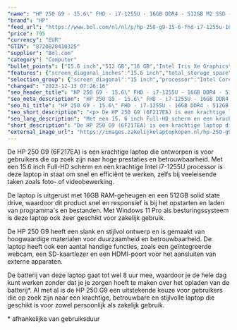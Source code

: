 ```yaml
---
"name": "HP 250 G9 - 15.6\" FHD - i7-1255U - 16GB DDR4 - 512GB M2 SSD - Windows 11 Pro"
"brand": "HP"
"feed_url": "https://www.bol.com/nl/nl/p/hp-250-g9-15-6-fhd-i7-1255u-16gb-ddr4-512gb-m2-ssd-windows-11-pro/9300000144961620"
"price": 795
"currency": "EUR"
"GTIN": "8720828410325"
"supplier": "Bol.com"
"category": "Computer"
"bullet_points": ["15.6 inch","512 GB","16 GB","Intel Iris Xe Graphics","Windows"]
"features": {"screen_diagonal_inches":"15.6 inch","total_storage_space":"512 GB","memory_size":"16 GB","graphics_card":"Intel Iris Xe Graphics","operating_system":"Windows"}
"selection_group": {"screen_diagonal":"15 inch","processor":"Intel Core i7","changed_price_past_3_days":false,"product_family":"HP 250"}
"changed": "2023-12-13 07:26:16"
"seo_header_title": "HP 250 G9 - 15.6\" FHD - i7-1255U - 16GB DDR4 - 512GB M2 SSD - Windows 11 Pro"
"seo_meta_description": "HP 250 G9 - 15.6\" FHD - i7-1255U - 16GB DDR4 - 512GB M2 SSD - Windows 11 Pro"
"seo_h1_title": "HP 250 G9 - 15.6\" FHD - i7-1255U - 16GB DDR4 - 512GB M2 SSD - Windows 11 Pro"
"seo_short_description": "<p> De HP 250 G9 (6F217EA) is een krachtige laptop die ontworpen is voor gebruikers die op zoek zijn naar hoge prestaties en betrouwbaarheid."
"seo_long_description": "Met een 15. 6 inch Full-HD scherm en een krachtige Intel i7-1255U processor is deze laptop in staat om snel en efficiënt te werken, zelfs bij veeleisende taken zoals foto- of videobewerking. </p> <p> De laptop is uitgerust met 16GB RAM-geheugen en een 512GB solid state drive, waardoor dit product snel en responsief is bij het opstarten en laden van programma's en bestanden. Met Windows 11 Pro als besturingssysteem is deze laptop ook zeer geschikt voor zakelijk gebruik. </p> <p> De HP 250 G9 heeft een slank en stijlvol ontwerp en is gemaakt van hoogwaardige materialen voor duurzaamheid en betrouwbaarheid. De laptop heeft ook een aantal handige functies, zoals een geïntegreerde webcam, een SD-kaartlezer en een HDMI-poort voor het aansluiten van externe apparaten. </p> <p> De batterij van deze laptop gaat tot wel 8 uur mee, waardoor je de hele dag kunt werken zonder dat je je zorgen hoeft te maken over het opladen van de batterij*. Al met al is de HP 250 G9 een uitstekende keuze voor gebruikers die op zoek zijn naar een krachtige, betrouwbare en stijlvolle laptop die geschikt is voor zowel persoonlijk als zakelijk gebruik. </p> <p> * afhankelijke van gebruiksduur </p>"
"short_description": "De HP 250 G9 (6F217EA) is een krachtige laptop die ontworpen is voor gebruikers die op zoek zijn naar hoge prestaties en betrouwbaarheid. Met een 15.6 inch Full-HD scherm en een krachtige Intel i7-1255U processor is deze laptop in staat om snel en efficiënt te werken, zelfs bij veeleisende taken zoals foto- of videobewerking. De laptop is uitgerust met 16GB RAM-geheugen en een 512GB solid state drive, waardoor dit product snel en responsief is bij het opstarten en laden van programma's en bestanden. Met Windows 11 Pro als besturingssysteem is deze laptop ook zeer geschikt voor zakelijk gebruik. De HP 250 G9 heeft een slank en stijlvol ontwerp en is gemaakt van hoogwaardige materialen voor duurzaamheid en betrouwbaarheid. De laptop heeft ook een aantal handige functies, zoals een geïntegreerde webcam, een SD-kaartlezer en een HDMI-poort voor het aansluiten van externe apparaten. De batterij van deze laptop gaat tot wel 8 uur mee, waardoor je de hele dag kunt werken zonder dat je je zorgen hoeft te maken over het opladen van de batterij*. Al met al is de HP 250 G9 een uitstekende keuze voor gebruikers die op zoek zijn naar een krachtige, betrouwbare en stijlvolle laptop die geschikt is voor zowel persoonlijk als zakelijk gebruik. * afhankelijke van gebruiksduur"
"external_image_url": "https://images.zakelijkelaptopkopen.nl/hp-250-g9-15-6-fhd-i7-1255u-16gb-ddr4-512gb-m2-ssd-windows-11-pro.webp"
---
```


<p> De HP 250 G9 (6F217EA) is een krachtige laptop die ontworpen is voor gebruikers die op zoek zijn naar hoge prestaties en betrouwbaarheid. Met een 15.6 inch Full-HD scherm en een krachtige Intel i7-1255U processor is deze laptop in staat om snel en efficiënt te werken, zelfs bij veeleisende taken zoals foto- of videobewerking. </p> <p> De laptop is uitgerust met 16GB RAM-geheugen en een 512GB solid state drive, waardoor dit product snel en responsief is bij het opstarten en laden van programma's en bestanden. Met Windows 11 Pro als besturingssysteem is deze laptop ook zeer geschikt voor zakelijk gebruik. </p> <p> De HP 250 G9 heeft een slank en stijlvol ontwerp en is gemaakt van hoogwaardige materialen voor duurzaamheid en betrouwbaarheid. De laptop heeft ook een aantal handige functies, zoals een geïntegreerde webcam, een SD-kaartlezer en een HDMI-poort voor het aansluiten van externe apparaten. </p> <p> De batterij van deze laptop gaat tot wel 8 uur mee, waardoor je de hele dag kunt werken zonder dat je je zorgen hoeft te maken over het opladen van de batterij*. Al met al is de HP 250 G9 een uitstekende keuze voor gebruikers die op zoek zijn naar een krachtige, betrouwbare en stijlvolle laptop die geschikt is voor zowel persoonlijk als zakelijk gebruik. </p> <p> * afhankelijke van gebruiksduur </p>